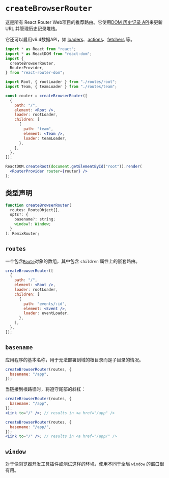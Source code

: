 # `createBrowserRouter`

这是所有 React Router Web项目的推荐路由。它使用[DOM 历史记录 API](https://developer.mozilla.org/en-US/docs/Web/API/History)来更新 URL 并管理历史记录堆栈。

它还可以启用v6.4数据API，如 [loaders](https://reactrouter.com/en/main/route/loader)、[actions](https://reactrouter.com/en/main/route/action)、[fetchers](https://reactrouter.com/en/main/hooks/use-fetcher) 等。

```jsx
import * as React from "react";
import * as ReactDOM from "react-dom";
import {
  createBrowserRouter,
  RouterProvider,
} from "react-router-dom";

import Root, { rootLoader } from "./routes/root";
import Team, { teamLoader } from "./routes/team";

const router = createBrowserRouter([
  {
    path: "/",
    element: <Root />,
    loader: rootLoader,
    children: [
      {
        path: "team",
        element: <Team />,
        loader: teamLoader,
      },
    ],
  },
]);

ReactDOM.createRoot(document.getElementById("root")).render(
  <RouterProvider router={router} />
);
```

## 类型声明

```jsx
function createBrowserRouter(
  routes: RouteObject[],
  opts?: {
    basename?: string;
    window?: Window;
  }
): RemixRouter;
```

## `routes`

一个包含[`Route`](https://reactrouter.com/en/main/components/route)对象的数组，其中包含 `children` 属性上的嵌套路由。

```jsx
createBrowserRouter([
  {
    path: "/",
    element: <Root />,
    loader: rootLoader,
    children: [
      {
        path: "events/:id",
        element: <Event />,
        loader: eventLoader,
      },
    ],
  },
]);
```

## `basename`

应用程序的基本名称，用于无法部署到域的根目录而是子目录的情况。

```jsx
createBrowserRouter(routes, {
  basename: "/app",
});
```

当链接到根路径时，将遵守尾部的斜杠：

```jsx
createBrowserRouter(routes, {
  basename: "/app",
});
<Link to="/" />; // results in <a href="/app" />

createBrowserRouter(routes, {
  basename: "/app/",
});
<Link to="/" />; // results in <a href="/app/" />
```

## `window`

对于像浏览器开发工具插件或测试这样的环境，使用不同于全局 `window` 的窗口很有用。
